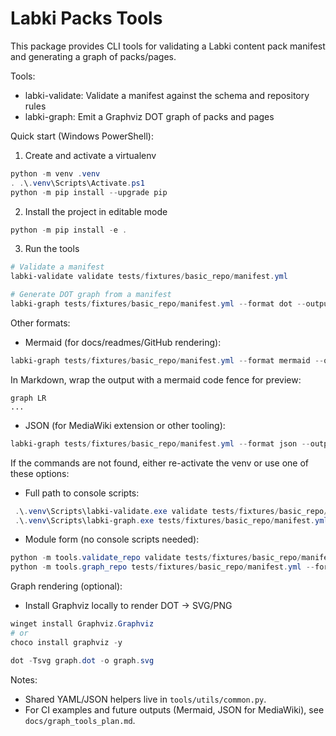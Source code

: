 # Labki Packs Tools

This package provides CLI tools for validating a Labki content pack manifest and generating a graph of packs/pages.

Tools:
- labki-validate: Validate a manifest against the schema and repository rules
- labki-graph: Emit a Graphviz DOT graph of packs and pages

Quick start (Windows PowerShell):

1. Create and activate a virtualenv

```powershell
python -m venv .venv
. .\.venv\Scripts\Activate.ps1
python -m pip install --upgrade pip
```

2. Install the project in editable mode

```powershell
python -m pip install -e .
```

3. Run the tools

```powershell
# Validate a manifest
labki-validate validate tests/fixtures/basic_repo/manifest.yml

# Generate DOT graph from a manifest
labki-graph tests/fixtures/basic_repo/manifest.yml --format dot --output graph.dot
```

Other formats:

- Mermaid (for docs/readmes/GitHub rendering):

```powershell
labki-graph tests/fixtures/basic_repo/manifest.yml --format mermaid --output graph.md
```

In Markdown, wrap the output with a mermaid code fence for preview:

```mermaid
graph LR
...
```

- JSON (for MediaWiki extension or other tooling):

```powershell
labki-graph tests/fixtures/basic_repo/manifest.yml --format json --output graph.json
```

If the commands are not found, either re-activate the venv or use one of these options:
- Full path to console scripts:

```powershell
 .\.venv\Scripts\labki-validate.exe validate tests/fixtures/basic_repo/manifest.yml
 .\.venv\Scripts\labki-graph.exe tests/fixtures/basic_repo/manifest.yml --format dot --output graph.dot
```
- Module form (no console scripts needed):

```powershell
python -m tools.validate_repo validate tests/fixtures/basic_repo/manifest.yml
python -m tools.graph_repo tests/fixtures/basic_repo/manifest.yml --format dot --output graph.dot
```

Graph rendering (optional):
- Install Graphviz locally to render DOT → SVG/PNG

```powershell
winget install Graphviz.Graphviz
# or
choco install graphviz -y

dot -Tsvg graph.dot -o graph.svg
```
 
Notes:
- Shared YAML/JSON helpers live in `tools/utils/common.py`.
- For CI examples and future outputs (Mermaid, JSON for MediaWiki), see `docs/graph_tools_plan.md`.

